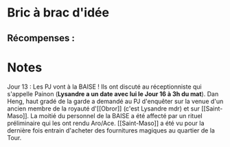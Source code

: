 # Bric à brac d'idée

Récompenses : 
- 

# Notes

Jour 13 : 
Les PJ vont à la BAISE !
Ils ont discuté au réceptionniste qui s'appelle Painon (**Lysandre a un date avec lui le Jour 16 à 3h du mat**).
Dan Heng, haut gradé de la garde a demandé au PJ d'enquêter sur la venue d'un ancien membre de la royauté d'[[Obror]] (c'est Lysandre mdr) et sur [[Saint-Maso]].
La moitié du personnel de la BAISE a été affecté par un rituel préliminaire qui les ont rendu Aro/Ace.
[[Saint-Maso]] a été vu pour la dernière fois entrain d'acheter des fournitures magiques au quartier de la Tour.